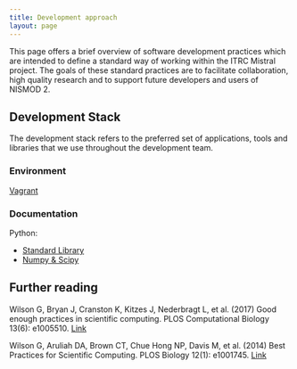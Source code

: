 ```yaml
---
title: Development approach
layout: page
---
```


This page offers a brief overview of software development practices
which are intended to define a standard way of working within the ITRC Mistral
project. The goals of these standard practices are to facilitate collaboration,
high quality research and to support future developers and users of NISMOD 2.

## Development Stack

The development stack refers to the preferred set of applications, tools and
libraries that we use throughout the development team.

### Environment

[Vagrant](https://www.vagrantup.com)

### Documentation

Python:
* [Standard Library](https://docs.python.org/3/library/index.html)
* [Numpy & Scipy](https://docs.scipy.org/doc/)

## Further reading

Wilson G, Bryan J, Cranston K, Kitzes J, Nederbragt L, et al. (2017) Good enough
practices in scientific computing. PLOS Computational Biology 13(6): e1005510.
[Link](https://doi.org/10.1371/journal.pcbi.1005510)

Wilson G, Aruliah DA, Brown CT, Chue Hong NP, Davis M, et al. (2014) Best
Practices for Scientific Computing. PLOS Biology 12(1): e1001745.
[Link](https://doi.org/10.1371/journal.pbio.1001745)
